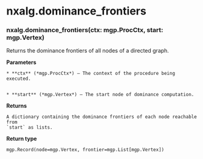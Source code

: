 # nxalg.dominance_frontiers


### nxalg.dominance_frontiers(ctx: mgp.ProcCtx, start: mgp.Vertex)
Returns the dominance frontiers of all nodes of a directed graph.


**Parameters**

    
    * **ctx** (*mgp.ProcCtx*) – The context of the procedure being executed.


    * **start** (*mgp.Vertex*) – The start node of dominance computation.



**Returns**

    A dictionary containing the dominance frontiers of each node reachable from
    `start` as lists.



**Return type**

    mgp.Record(node=mgp.Vertex, frontier=mgp.List[mgp.Vertex])
